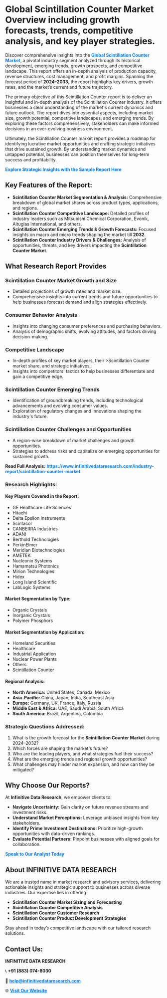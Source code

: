 <h1>Global Scintillation Counter Market Overview including growth forecasts, trends, competitive analysis, and key player strategies.</h1>
<p>
Discover comprehensive insights into the 
<a href="https://www.infinitivedataresearch.com/industry-report/scintillation-counter-market" rel="dofollow" style="color: #007BFF; text-decoration: none;"><strong>Global Scintillation Counter Market</strong></a>, a pivotal industry segment analyzed through its historical development, emerging trends, growth prospects, and competitive landscape. This report offers an in-depth analysis of production capacity, revenue structures, cost management, and profit margins. Spanning the forecast period of <strong>2024–2033</strong>, the report highlights key drivers, growth rates, and the market’s current and future trajectory.
</p>
<p>
The primary objective of this Scintillation Counter report is to deliver an insightful and in-depth analysis of the Scintillation Counter industry. It offers businesses a clear understanding of the market's current dynamics and future outlook. The report dives into essential aspects, including market size, growth potential, competitive landscapes, and emerging trends. By exploring these factors comprehensively, stakeholders can make informed decisions in an ever-evolving business environment.
</p>
<p>
Ultimately, the Scintillation Counter market report provides a roadmap for identifying lucrative market opportunities and crafting strategic initiatives that drive sustained growth. By understanding market dynamics and untapped potential, businesses can position themselves for long-term success and profitability.
</p>
<p>
<a href="https://www.infinitivedataresearch.com/request-sample/reportId=107532" style="color: #007BFF; text-decoration: none;"><strong>Explore Strategic Insights with the Sample Report Here</strong></a>
</p>

<h2>Key Features of the Report:</h2>
<ul>
<li><strong>Scintillation Counter Market Segmentation & Analysis:</strong> Comprehensive breakdown of global market shares across product types, applications, and regions.</li>
<li><strong>Scintillation Counter Competitive Landscape:</strong> Detailed profiles of industry leaders such as Mitsubishi Chemical Corporation, Evonik, Altuglas International, and others.</li>
<li><strong>Scintillation Counter Emerging Trends & Growth Forecasts:</strong> Focused insights on macro and micro trends shaping the market till <strong>2032</strong>.</li>
<li><strong>Scintillation Counter Industry Drivers & Challenges:</strong> Analysis of opportunities, threats, and key drivers impacting the <strong>Scintillation Counter Market</strong>.</li>
</ul>

<h2>What Research Report Provides</h2>
<h3>Scintillation Counter Market Growth and Size</h3>
<ul>
<li>Detailed projections of growth rates and market size.</li>
<li>Comprehensive insights into current trends and future opportunities to help businesses forecast demand and align strategies effectively.</li>
</ul>

<h3>Consumer Behavior Analysis</h3>
<ul>
<li>Insights into changing consumer preferences and purchasing behaviors.</li>
<li>Analysis of demographic shifts, evolving attitudes, and factors driving decision-making.</li>
</ul>

<h3>Competitive Landscape</h3>
<ul>
<li>In-depth profiles of key market players, their >Scintillation Counter market share, and strategic initiatives.</li>
<li>Insights into competitors' tactics to help businesses differentiate and gain a competitive edge.</li>
</ul>

<h3>Scintillation Counter Emerging Trends</h3>
<ul>
<li>Identification of groundbreaking trends, including technological advancements and evolving consumer values.</li>
<li>Exploration of regulatory changes and innovations shaping the industry's future.</li>
</ul>

<h3>Scintillation Counter Challenges and Opportunities</h3>
<ul>
<li>A region-wise breakdown of market challenges and growth opportunities.</li>
<li>Strategies to address risks and capitalize on emerging opportunities for sustained growth.</li>
</ul>
<p><strong>Read Full Analysis:</strong> <a href="https://www.infinitivedataresearch.com/industry-report/scintillation-counter-market" rel="dofollow" style="color: #007BFF; text-decoration: none;"><strong>https://www.infinitivedataresearch.com/industry-report/scintillation-counter-market</strong></a></p>
<h3>Research Highlights:</h3>
<h4>Key Players Covered in the Report:</h4>
<ul><li>GE Healthcare Life Sciences</li><li>Hitachi</li><li>Delta Epsilon Instruments</li><li>Scintacor</li><li>CANBERRA Industries</li><li>ADANI</li><li>Berthold Technologies</li><li>PerkinElmer</li><li>Meridian Biotechnologies</li><li>AMETEK</li><li>Nucleonix Systems</li><li>Hamamatsu Photonics</li><li>Mirion Technologies</li><li>Hidex</li><li>Long Island Scientific</li><li>LabLogic Systems</li></ul>
<h4>Market Segmentation by Type:</h4>
<ul><li>Organic Crystals</li><li>Inorganic Crystals</li><li>Polymer Phosphors</li></ul>
<h4>Market Segmentation by Application:</h4>
<ul><li>Homeland Securities</li><li>Healthcare</li><li>Industrial Application</li><li>Nuclear Power Plants</li><li>Others</li><li>Scintillation Counter</li></ul>

<h4>Regional Analysis:</h4>
<ul>
<li><strong>North America:</strong> United States, Canada, Mexico</li>
<li><strong>Asia-Pacific:</strong> China, Japan, India, Southeast Asia</li>
<li><strong>Europe:</strong> Germany, UK, France, Italy, Russia</li>
<li><strong>Middle East & Africa:</strong> UAE, Saudi Arabia, South Africa</li>
<li><strong>South America:</strong> Brazil, Argentina, Colombia</li>
</ul>

<h3>Strategic Questions Addressed:</h3>
<ol>
<li>What is the growth forecast for the <strong>Scintillation Counter Market</strong> during 2024–2032?</li>
<li>Which forces are shaping the market's future?</li>
<li>Who are the leading players, and what strategies fuel their success?</li>
<li>What are the emerging trends and regional growth opportunities?</li>
<li>What challenges may hinder market expansion, and how can they be mitigated?</li>
</ol>

<h2>Why Choose Our Reports?</h2>
<p>At <strong>Infinitive Data Research</strong>, we empower clients to:</p>
<ul>
<li><strong>Navigate Uncertainty:</strong> Gain clarity on future revenue streams and investment risks.</li>
<li><strong>Understand Market Perceptions:</strong> Leverage unbiased insights from key stakeholders.</li>
<li><strong>Identify Prime Investment Destinations:</strong> Prioritize high-growth opportunities with data-driven rankings.</li>
<li><strong>Evaluate Potential Partners:</strong> Pinpoint businesses with aligned goals for collaboration.</li>
</ul>
<p><a href="https://www.infinitivedataresearch.com/industry-report/scintillation-counter-market" rel="dofollow" style="color: #007BFF; text-decoration: none;"><strong>Speak to Our Analyst Today</strong></a></p>

<h2>About INFINITIVE DATA RESEARCH</h2>
<p>We are a trusted name in market research and advisory services, delivering actionable insights and strategic support to businesses across diverse industries. Our expertise lies in offering:</p>
<ul>
<li><strong>Scintillation Counter Market Sizing and Forecasting</strong></li>
<li><strong>Scintillation Counter Competitive Analysis</strong></li>
<li><strong>Scintillation Counter Customer Research</strong></li>
<li><strong>Scintillation Counter Product Development Strategies</strong></li>
</ul>
<p>Stay ahead in today’s competitive landscape with our tailored research solutions.</p>

<h2>Contact Us:</h2>
<p><strong>INFINITIVE DATA RESEARCH</strong></p>
<p>📞 <strong>+91 (883) 074-8030</strong></p>
<p>📧 <strong><a href="mailto:help@infinitivedataresearch.com" style="color: #007BFF;">help@infinitivedataresearch.com</a></strong></p>
<p>🌐 <strong><a href="https://www.infinitivedataresearch.com" rel="dofollow" style="color: #007BFF;">Visit Our Website</a></strong></p>